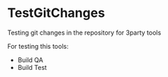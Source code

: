 # TestGitChanges
Testing git changes in the repository for 3party tools

For testing this tools:

- Build QA
- Build Test
